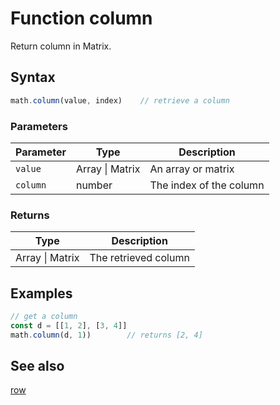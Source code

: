 <!-- Note: This file is automatically generated from source code comments. Changes made in this file will be overridden. -->

# Function column

Return column in Matrix.


## Syntax

```js
math.column(value, index)    // retrieve a column
```

### Parameters

Parameter | Type | Description
--------- | ---- | -----------
`value` | Array &#124; Matrix | An array or matrix
`column` | number | The index of the column

### Returns

Type | Description
---- | -----------
Array &#124; Matrix | The retrieved column


## Examples

```js
// get a column
const d = [[1, 2], [3, 4]]
math.column(d, 1))        // returns [2, 4]
```


## See also

[row](row.md)
